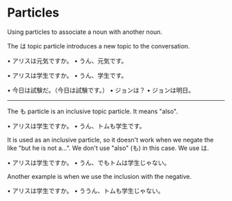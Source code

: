 # Particles

Using particles to associate a noun with another noun.

The は topic particle introduces a new topic to the conversation.

• アリスは元気ですか。
• うん、元気です。

• アリスは学生ですか。
• うん、学生です。

• 今日は試験だ。（今日は試験です。）
• ジョンは？
• ジョンは明日。

---

The も particle is an inclusive topic particle. It means "also".

• アリスは学生ですか。
• うん、トムも学生です。

It is used as an inclusive particle, so it doesn't work when we negate the like "but he is not a...". We don't use "also" (も) in this case. We use は.

• アリスは学生ですか。
• うん、でもトムは学生じゃない。

Another example is when we use the inclusion with the negative.

• アリスは学生ですか。
• ううん、トムも学生じゃない。
